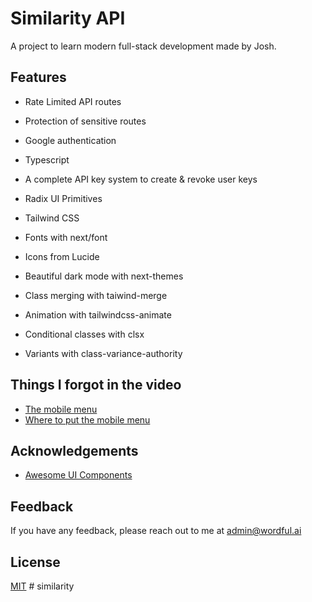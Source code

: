 # Similarity API

A project to learn modern full-stack development made by Josh.

## Features

- Rate Limited API routes
- Protection of sensitive routes
- Google authentication
- Typescript
- A complete API key system to create & revoke user keys

- Radix UI Primitives
- Tailwind CSS
- Fonts with next/font
- Icons from Lucide
- Beautiful dark mode with next-themes

- Class merging with taiwind-merge
- Animation with tailwindcss-animate
- Conditional classes with clsx
- Variants with class-variance-authority

## Things I forgot in the video

- [The mobile menu](https://github.com/joschan21/similarity-api/blob/main/src/components/MobileMenu.tsx)
- [Where to put the mobile menu](https://github.com/joschan21/similarity-api/blob/main/src/app/layout.tsx)

## Acknowledgements

- [Awesome UI Components](https://ui.shadcn.com/)

## Feedback

If you have any feedback, please reach out to me at admin@wordful.ai

## License

[MIT](https://choosealicense.com/licenses/mit/)
#   s i m i l a r i t y  
 